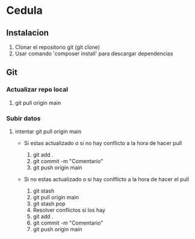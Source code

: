 # Cedula
## Instalacion
1. Clonar el repositorio git (git clone)
2. Usar comando 'composer install' para descargar dependencias

## Git
### Actualizar repo local
1. git pull origin main

### Subir datos
1. intentar git pull origin main

    * Si estas actualizado o si no hay conflicto a la hora de hacer pull

        1. git add . 
        2. git commit -m "Comentario"
        3. git push origin main

    * Si no estas actualizado o si hay conlflicto a la hora de hacer el pull

        1. git stash
        2. git pull origin main
        3. git stash pop
        4. Resolver conflictos si los hay 
        5. git add . 
        6. git commit -m "Comentario"
        7. git push origin main
